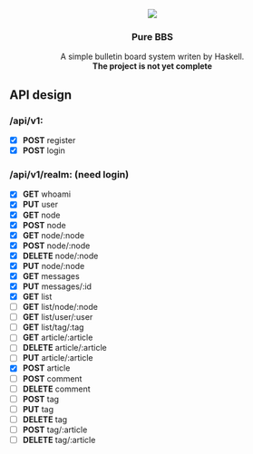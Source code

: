 <p align="center">
<img src=https://gitcdn.xyz/repo/codehz/purebbs/master/logo.svg>
<h3 align="center">Pure BBS</h3>
</p>
<p align="center">
A simple bulletin board system writen by Haskell.<br>
<b>The project is not yet complete</b>
</p>

## API design

### /api/v1:
- [x] **POST** register
- [x] **POST** login

### /api/v1/realm: (need login)
- [x] **GET**       whoami
- [x] **PUT**       user
- [x] **GET**       node
- [x] **POST**      node
- [x] **GET**       node/:node
- [x] **POST**      node/:node
- [x] **DELETE**    node/:node
- [x] **PUT**       node/:node
- [x] **GET**       messages
- [x] **PUT**       messages/:id
- [x] **GET**       list
- [ ] **GET**       list/node/:node
- [ ] **GET**       list/user/:user
- [ ] **GET**       list/tag/:tag
- [ ] **GET**       article/:article
- [ ] **DELETE**    article/:article
- [ ] **PUT**       article/:article
- [x] **POST**      article
- [ ] **POST**      comment
- [ ] **DELETE**    comment
- [ ] **POST**      tag
- [ ] **PUT**       tag
- [ ] **DELETE**    tag
- [ ] **POST**      tag/:article
- [ ] **DELETE**    tag/:article
